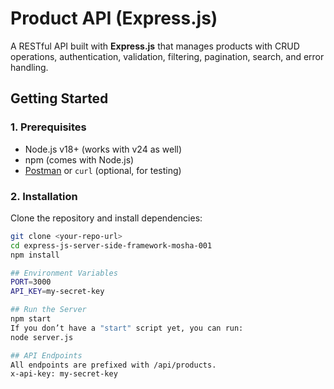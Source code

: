 # Product API (Express.js)

A RESTful API built with **Express.js** that manages products with CRUD operations, authentication, validation, filtering, pagination, search, and error handling.


## Getting Started

### 1. Prerequisites
- Node.js v18+ (works with v24 as well)
- npm (comes with Node.js)
- [Postman](https://www.postman.com/) or `curl` (optional, for testing)

### 2. Installation
Clone the repository and install dependencies:

```bash
git clone <your-repo-url>
cd express-js-server-side-framework-mosha-001
npm install

## Environment Variables
PORT=3000
API_KEY=my-secret-key

## Run the Server
npm start
If you don’t have a "start" script yet, you can run:
node server.js

## API Endpoints
All endpoints are prefixed with /api/products.
x-api-key: my-secret-key
